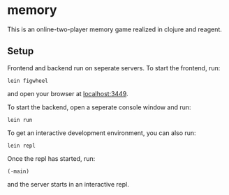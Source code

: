 # memory

This is an online-two-player memory game realized in clojure and reagent.

## Setup

Frontend and backend run on seperate servers. To start the frontend, run:

    lein figwheel

and open your browser at [localhost:3449](http://localhost:3449/).


To start the backend, open a seperate console window and run:

    lein run

To get an interactive development environment, you can also run:

    lein repl

Once the repl has started, run:

    (-main)

and the server starts in an interactive repl.

